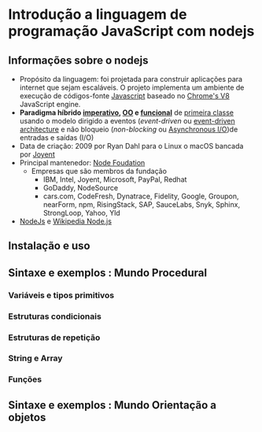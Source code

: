 # [](#header-1) Introdução a linguagem de programação JavaScript com nodejs


## [](#header-2) Informações sobre o nodejs
- Propósito da linguagem: foi projetada para construir aplicações para internet que sejam escaláveis. O projeto implementa um ambiente de execução de códigos-fonte [Javascript](https://en.wikipedia.org/wiki/JavaScript) baseado no [Chrome's V8](https://en.wikipedia.org/wiki/Chrome_V8) JavaScript engine.
- **Paradigma híbrido [imperativo](https://en.wikipedia.org/wiki/Imperative_programming), [OO](https://en.wikipedia.org/wiki/Object-oriented_programming) e [funcional](https://en.wikipedia.org/wiki/Functional_programming)** de [primeira classe](https://en.wikipedia.org/wiki/First-class_function) usando o modelo dirigido a eventos (_event-driven_ ou [event-driven architecture](https://en.wikipedia.org/wiki/Event-driven_architecture) e não bloqueio (_non-blocking_ ou [Asynchronous I/O](https://en.wikipedia.org/wiki/Asynchronous_I/O))de entradas e saídas (I/O)
- Data de criação: 2009 por Ryan Dahl para o Linux o macOS bancada por [Joyent](https://www.joyent.com)
- Principal mantenedor: [Node Foudation](https://nodejs.org/en/foundation/)
    - Empresas que são membros da fundação
      - IBM, Intel, Joyent, Microsoft, PayPal, Redhat
      - GoDaddy, NodeSource
      - cars.com, CodeFresh, Dynatrace, Fidelity, Google, Groupon, nearForm, npm, RisingStack, SAP, SauceLabs, Snyk, Sphinx, StrongLoop, Yahoo, Yld
- [NodeJs](https://nodejs.org/) e [Wikipedia Node.js](https://en.wikipedia.org/wiki/Node.js)

## [](#header-2) Instalação e uso


## [](#header-2) Sintaxe e exemplos : Mundo Procedural

### Variáveis e tipos primitivos

### Estruturas condicionais

### Estruturas de repetição

### String e Array

### Funções

## [](#header-2) Sintaxe e exemplos : Mundo Orientação a objetos
